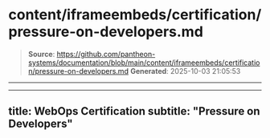 # content/iframeembeds/certification/pressure-on-developers.md

> **Source**: https://github.com/pantheon-systems/documentation/blob/main/content/iframeembeds/certification/pressure-on-developers.md
> **Generated**: 2025-10-03 21:05:53

---

---
title: WebOps Certification
subtitle: "Pressure on Developers"
---

<Partial file="certification-guide/pressure-on-developers.md" />
